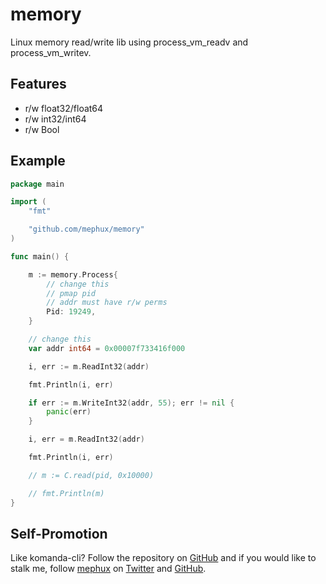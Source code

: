 # memory
Linux memory read/write lib using process_vm_readv and process_vm_writev.

## Features

  * r/w float32/float64
  * r/w int32/int64
  * r/w Bool

## Example

```go
package main

import (
	"fmt"

	"github.com/mephux/memory"
)

func main() {

	m := memory.Process{
		// change this
		// pmap pid
		// addr must have r/w perms
		Pid: 19249,
	}

	// change this
	var addr int64 = 0x00007f733416f000

	i, err := m.ReadInt32(addr)

	fmt.Println(i, err)

	if err := m.WriteInt32(addr, 55); err != nil {
		panic(err)
	}

	i, err = m.ReadInt32(addr)

	fmt.Println(i, err)

	// m := C.read(pid, 0x10000)

	// fmt.Println(m)
}

```
## Self-Promotion

Like komanda-cli? Follow the repository on
[GitHub](https://github.com/mephux/komanda-cli) and if
you would like to stalk me, follow [mephux](http://dweb.io/) on
[Twitter](http://twitter.com/mephux) and
[GitHub](https://github.com/mephux).
